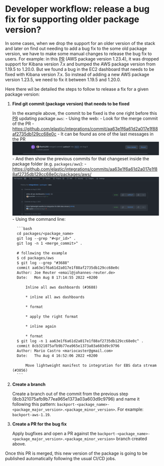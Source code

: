 # Developer workflow: release a bug fix for supporting older package version?

In some cases, when we drop the support for an older version of the stack and later on find
out needing to add a bug fix to the some old package version, we have to make some manual changes
to release the bug fix to users. For example: in this [PR](https://github.com/elastic/integrations/pull/3688)
(AWS package version 1.23.4), it was dropped support
for Kibana version 7.x and bumped the AWS package version from 1.19.5 to 1.20.0. But we found
a bug in the EC2 dashboard that needs to be fixed with Kibana version 7.x. So instead of
adding a new AWS package version 1.23.5, we need to fix it between 1.19.5 and 1.20.0.

Here there wil be detailed the steps to follow to release a fix for a given package version:

1. **Find git commit (package version) that needs to be fixed**

   In the example above, the commit to be fixed is the one right before this
   [PR](https://github.com/elastic/integrations/pull/3688) updating package `aws`:
       - Using the web:
           - Look for the merge commit of the PR
               - https://github.com/elastic/integrations/commit/aa63e1f6a61d2a017e1f88af2735db129cc68e0c
               - It can be found as one of the last messages in the PR
                 ![merged commit](./images/merge_commit_message.png)
           - And then show the previous commits for that changeset inside the package folder (e.g. `packages/aws`):
               - https://github.com/elastic/integrations/commits/aa63e1f6a61d2a017e1f88af2735db129cc68e0c/packages/aws/
                 ![commits from package](./images/browse_package_commits.png)
       - Using the command line:

         ```bash
         cd packages/<package_name>
         git log --grep "#<pr_id>" .
         git log -n 1 <merge_commit>^ . 

         # following the example
         $ cd packages/aws
         $ git log --grep "#3688"
         commit aa63e1f6a61d2a017e1f88af2735db129cc68e0c
         Author: Joe Reuter <email@johannes-reuter.de>
         Date:   Mon Aug 8 17:14:55 2022 +0200
         
             Inline all aws dashboards (#3688)
             
             * inline all aws dashboards
             
             * format
             
             * apply the right format
             
             * inline again
             
             * format
         $ git log -n 1 aa63e1f6a61d2a017e1f88af2735db129cc68e0c^ .
         commit 8cb321075afb9b77ea965e1373a03a603d9c9796
         Author: Mario Castro <mariocaster@gmail.com>
         Date:   Thu Aug 4 16:52:06 2022 +0200
         
             Move lightweight manifest to integration for EBS data stream (#3856)
         ```

2. **Create a branch**

   Create a branch out of the commit from the previous step (8cb321075afb9b77ea965e1373a03a603d9c9796) and name it following this pattern: `backport-<package_name>-<package_major_version>.<package_minor_version>`.
   For example: `backport-aws-1.19`.

3. **Create a PR for the bug fix**

   Apply bugfixes and open a PR against the `backport-<package_name>-<package_major_version>.<package_minor_version>` branch created above.
   

Once this PR is merged, this new version of the package is going to be published automatically following the usual CI/CD jobs.
